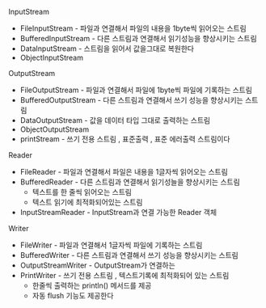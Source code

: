 InputStream

- FileInputStream - 파일과 연결해서 파일의 내용을 1byte씩 읽어오는 스트림
- BufferedInputStream - 다른 스트림과 연결해서 읽기성능을 향상시키는 스트림
- DataInputStream - 스트림을 읽어서 값을그대로 복원한다
- ObjectInputStream

OutputStream

- FileOutputStream - 파일과 연결해서 파일에 1byte씩 파일에 기록하는 스트림
- BufferedOutputStream - 다른 스트림과 연결해서 쓰기 성능을 향상시키는 스트림
- DataOutputStream - 값을 데이터 타입 그대로 출력하는 스트림
- ObjectOutputStream
- printStream - 쓰기 전용 스트림 , 표준출력 , 표준 에러출력 스트림이다

Reader

- FileReader - 파일과 연결해서 파일은 내용을 1글자씩 읽어오는 스트림
- BufferedReader - 다른 스트림과 연결해서 읽기성늘을 향상시키는 스트림
    + 텍스트를 한 줄씩 읽어오는 스트림
    + 텍스트 읽기에 최적화되어있는 스트림
- InputStreamReader - InputStream과 연결 가능한 Reader 객체

Writer

- FileWriter - 파일과 연결해서 1글자씩 파일에 기록하는 스트림
- BufferedWriter - 다른 스트림과 연결해서 쓰기 성능을 향상시키는 스트림
- OutputStreamWriter - OutputStream가 연결하는
- PrintWriter - 쓰기 전용 스트림 , 텍스트기록에 최적화되어 있는 스트림
    + 한줄씩 출력하는 println() 메서드를 제공
    + 자동 flush 기능도 제공한다